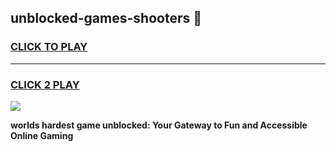 
## unblocked-games-shooters 👋
<h3>
<a href="https://premium.freeplayer.one?title=unblocked-games-shooters&ref=14F">CLICK TO PLAY</a></h3>
<hr>

<h3>
<a href="https://premium.freeplayer.one?title=unblocked-games-shooters&ref=14F">CLICK 2 PLAY</a>
  
</h3>

<a href="https://premium.freeplayer.one?title=unblocked-games-shooters&ref=12F/"><img src="https://clearcache.store/games.png"></a>


**worlds hardest game unblocked: Your Gateway to Fun and Accessible Online Gaming**
